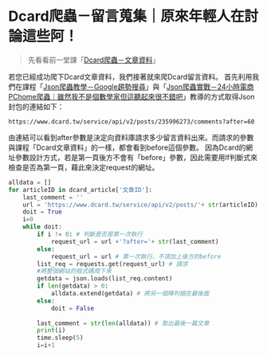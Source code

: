 # Dcard爬蟲－留言蒐集｜原來年輕人在討論這些阿！
> 先看看前一堂課「[Dcard爬蟲－文章資料](/classification/crawler_king/75)」

若您已經成功爬下Dcard文章資料，我們接著就來爬Dcard留言資料。 首先利用我們在課程「[Json爬蟲教學－Google趨勢搜尋](/classification/crawler_king/62)」與「[Json爬蟲實戰－24小時電商PChome爬蟲｜雖然我不是個數學家但這聽起來很不錯吧](/classification/crawler_king/63)」教導的方式取得Json封包的連結如下：
```
https://www.dcard.tw/service/api/v2/posts/235996273/comments?after=60 
```
由連結可以看到after參數是決定向資料庫請求多少留言資料出來。而請求的參數與課程「Dcard文章資料」的一樣，都會看到before這個參數。 因為Dcard的網址參數設計方式，若是第一頁後方不會有「before」參數，因此需要用If判斷式來檢查是否為第一頁，藉此來決定request的網址。
```python
alldata = []
for articleID in dcard_article['文章ID']:
    last_comment = ''
    url = 'https://www.dcard.tw/service/api/v2/posts/'+ str(articleID) +'/comments'
    doit = True
    i=0
    while doit:
        if i != 0: # 判斷是否是第一次執行
            request_url = url +'?after='+ str(last_comment)
        else:
            request_url = url # 第一次執行，不須加上後方的before
        list_req = requests.get(request_url) # 請求
        #將整個網站的程式碼爬下來
        getdata = json.loads(list_req.content)
        if len(getdata) > 0:
            alldata.extend(getdata) # 將另一個陣列插在最後面
        else:
            doit = False
        
        last_comment = str(len(alldata)) # 取出最後一篇文章
        print(i)
        time.sleep(5)
        i=i+1
```
